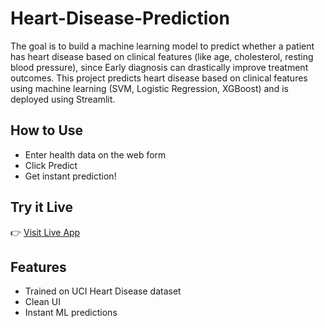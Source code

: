 # Heart-Disease-Prediction
The goal is to build a machine learning model to predict whether a patient has heart disease based on clinical features (like age, cholesterol, resting blood pressure), since Early diagnosis can drastically improve treatment outcomes.
This project predicts heart disease based on clinical features using machine learning (SVM, Logistic Regression, XGBoost) and is deployed using Streamlit.

## How to Use
- Enter health data on the web form
- Click Predict
- Get instant prediction!

## Try it Live
👉 [Visit Live App](https://heart-disease-prediction-gvrvnquabbbkmvqxziyddk.streamlit.app/)

## Features
- Trained on UCI Heart Disease dataset
- Clean UI
- Instant ML predictions
